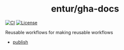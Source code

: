 <h1 align="center">
      <br>entur/gha-docs<br>
</h1>

[![CI](https://github.com/entur/gha-docs/actions/workflows/ci.yml/badge.svg?event=pull_request)](https://github.com/entur/gha-docs/actions/workflows/ci.yml)
[![License](https://img.shields.io/github/license/entur/gha-docs)](https://github.com/entur/gha-docs)

Reusable workflows for making reusable workflows

- [publish](/README-publish.md)
